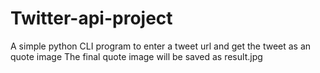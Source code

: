 # Twitter-api-project

A simple python CLI program to enter a tweet url and get the tweet as an quote image
The final quote image will be saved as result.jpg